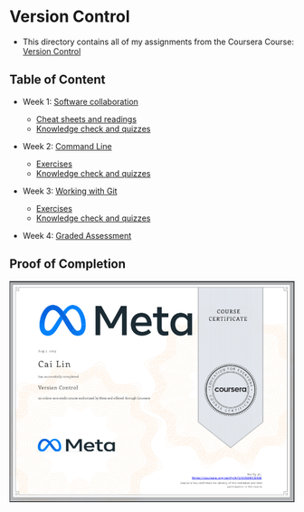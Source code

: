 # Version Control

- This directory contains all of my assignments from the Coursera Course: [Version Control](https://www.coursera.org/learn/introduction-to-version-control?specialization=meta-front-end-developer)

## Table of Content

- Week 1: [Software collaboration](https://github.com/kai-ion/Meta-Back-End-Developer/tree/main/Course%203%20-%20Version%20Control/Week%201%20-%20Software%20collaboration)

  - [Cheat sheets and readings](https://github.com/kai-ion/Meta-Back-End-Developer/tree/main/Course%203%20-%20Version%20Control/Week%201%20-%20Software%20collaboration/1.cheat-sheets-readings)
  - [Knowledge check and quizzes](https://github.com/kai-ion/Meta-Back-End-Developer/tree/main/Course%203%20-%20Version%20Control/Week%201%20-%20Software%20collaboration/2.knowledge-check-quizzes)

- Week 2: [Command Line](https://github.com/kai-ion/Meta-Back-End-Developer/tree/main/Course%203%20-%20Version%20Control/Week%202%20-%20Command%20Line)

  - [Exercises](https://github.com/kai-ion/Meta-Back-End-Developer/tree/main/Course%203%20-%20Version%20Control/Week%202%20-%20Command%20Line/1.exercises)
  - [Knowledge check and quizzes](https://github.com/kai-ion/Meta-Back-End-Developer/tree/main/Course%203%20-%20Version%20Control/Week%202%20-%20Command%20Line/2.knowledge-check-quizzes)
  
- Week 3: [Working with Git](https://github.com/kai-ion/Meta-Back-End-Developer/tree/main/Course%203%20-%20Version%20Control/Week%203%20-%20Working%20with%20Git)

  - [Exercises](https://github.com/kai-ion/Meta-Back-End-Developer/tree/main/Course%203%20-%20Version%20Control/Week%203%20-%20Working%20with%20Git/1.exercises)
  - [Knowledge check and quizzes](https://github.com/kai-ion/Meta-Back-End-Developer/tree/main/Course%203%20-%20Version%20Control/Week%203%20-%20Working%20with%20Git/2.knowledge-check-quizzes)

- Week 4: [Graded Assessment](https://github.com/kai-ion/Meta-Back-End-Developer/tree/main/Course%203%20-%20Version%20Control/Week%204%20-%20Graded%20Assessment)

## Proof of Completion

<img src="./certificate.png" alt="certificate" width=800>